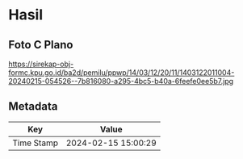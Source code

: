 # Hasil

## Foto C Plano

https://sirekap-obj-formc.kpu.go.id/ba2d/pemilu/ppwp/14/03/12/20/11/1403122011004-20240215-054526--7b816080-a295-4bc5-b40a-6feefe0ee5b7.jpg


## Metadata

| Key        | Value               |
| ---------- | ------------------- |
| Time Stamp | 2024-02-15 15:00:29 |



